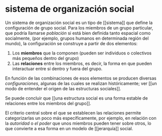 # sistema de organización social
Un sistema de organización social es un tipo de [[sistema]] que define la configuración de grupo social. Para los miembros de un grupo particular, que podría llamarse *población* si está bien definida tanto espacial como socialmente, (por ejemplo, grupos humanos en determinada región del mundo), la configuración se construye a partir de dos elementos:

1. Los **miembros** que la componen (pueden ser individuos o colectivos más pequeños dentro del grupo)
2. Las **relaciones** entre los miembros, es decir, la forma en que pueden interactuar entre sí dentro y fuera del grupo.

En función de las combinaciones de esos elementos se producen diversas *configuraciones*, algunas de las cuales se realizan históricamente; ver [[un modo de entender el origen de las estructuras sociales]].

Se puede concluir que [[una estructura social es una forma estable de relaciones entre los miembros del grupo]].

El criterio central sobre el que se establecen las relaciones permite categorizarlas un poco más específicamente, por ejemplo, en relación con la *autoridad* o *el poder* que unos miembros pueden tener sobre otros, lo que convierte a esa forma en un modelo de [[jerarquía]] social.

<!--
Para hacer notas sobre la teoría de sistemas, la teoría de redes y las estructuras [[jerarquía]] y [[heterarquía]]:

- https://subconscious.substack.com/p/wiki-as-a-commons
- https://subconscious.substack.com/p/network-intersubjectives
-->
